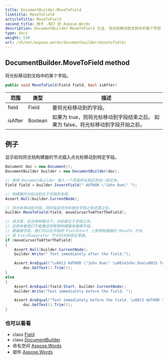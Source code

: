 ```yaml
---
title: DocumentBuilder.MoveToField
linktitle: MoveToField
articleTitle: MoveToField
second_title: 用于 .NET 的 Aspose.Words
description: DocumentBuilder MoveToField 方法. 将光标移动到文档中的某个字段 在 C#.
type: docs
weight: 530
url: /zh/net/aspose.words/documentbuilder/movetofield/
---
```

## DocumentBuilder.MoveToField method

将光标移动到文档中的某个字段。

```csharp
public void MoveToField(Field field, bool isAfter)
```

| 范围 | 类型 | 描述 |
| --- | --- | --- |
| field | Field | 要将光标移动到的字段。 |
| isAfter | Boolean | 如果为 true，则将光标移动到字段结束之后。 如果为 false，将光标移动到字段开始之前。 |

## 例子

显示如何将文档构建器的节点插入点光标移动到特定字段。

```csharp
Document doc = new Document();
DocumentBuilder builder = new DocumentBuilder(doc);

// 使用 DocumentBuilder 插入一个字段并在其后添加一段文本。
Field field = builder.InsertField(" AUTHOR \"John Doe\" ");

// 构建器的光标当前位于文档的末尾。
Assert.Null(builder.CurrentNode);

// 将光标移动到字段，同时指定将光标放在字段之前还是之后。
builder.MoveToField(field, moveCursorToAfterTheField);

// 请注意，在这两种情况下，光标都位于字段之外。
// 这意味着我们不能像这样使用构建器来编辑字段。
// 要编辑字段，我们可以在字段的 FieldStart 上使用构建器的 MoveTo 方法
// 或 FieldSeparator 节点将光标放在里面。
if (moveCursorToAfterTheField)
{
    Assert.Null(builder.CurrentNode);
    builder.Write(" Text immediately after the field.");

    Assert.AreEqual("\u0013 AUTHOR \"John Doe\" \u0014John Doe\u0015 Text immediately after the field.", 
        doc.GetText().Trim());
}
else
{
    Assert.AreEqual(field.Start, builder.CurrentNode);
    builder.Write("Text immediately before the field. ");

    Assert.AreEqual("Text immediately before the field. \u0013 AUTHOR \"John Doe\" \u0014John Doe\u0015", 
        doc.GetText().Trim());
}
```

### 也可以看看

* class [Field](../../../aspose.words.fields/field/)
* class [DocumentBuilder](../)
* 命名空间 [Aspose.Words](../../../aspose.words/)
* 部件 [Aspose.Words](../../../)
